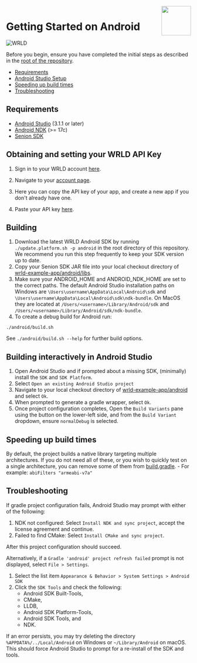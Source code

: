 <a href="http://www.wrld3d.com/">
    <img src="http://cdn2.eegeo.com/wp-content/uploads/2017/04/WRLD_Blue.png" align="right" height="80px" />
</a>

# Getting Started on Android

![WRLD](http://cdn2.eegeo.com/wp-content/uploads/2017/04/screenselection01.png)


Before you begin, ensure you have completed the initial steps as described in the [root of the repository](https://github.com/wrld3d/wrld-example-app).

* [Requirements](#requirements)
* [Android Studio Setup](#setup)
* [Speeding up build times](#speeding-up-build-times)
* [Troubleshooting](#troubleshooting)

## Requirements

* [Android Studio](https://developer.android.com/studio/archive) (3.1.1 or later)
* [Android NDK](https://developer.android.com/ndk/downloads/) (>= 17c)
* [Senion SDK](https://senion.com/)

## Obtaining and setting your WRLD API Key

1. Sign in to your WRLD account [here](https://www.wrld3d.com/).

2. Navigate to your [account page](https://accounts.wrld3d.com/users/sign_in?service=https%3A%2F%2Faccounts.wrld3d.com%2F%23apikeys).

3. Here you can copy the API key of your app, and create a new app if you don't already have one.

4. Paste your API key [here](https://github.com/wrld3d/wrld-example-app/blob/master/android/assets/ApplicationConfigs/standard_config.json#L3).

## Building

1. Download the latest WRLD Android SDK by running `./update.platform.sh -p android` in the root directory of this repository. We recommend you run this step frequently to keep your SDK version up to date.
2. Copy your Senion SDK JAR file into your local checkout directory of [wrld-example-app/android/libs](https://github.com/wrld3d/wrld-example-app/tree/master/android/libs).
3. Make sure your ANDROID_HOME and ANDROID_NDK_HOME are set to the correct paths. The default Android Studio installation paths on Windows are `\Users\username\AppData\Local\Android\sdk` and `\Users\username\AppData\Local\Android\sdk\ndk-bundle`.
On MacOS they are located at `/Users/<username>/Library/Android/sdk` and `/Users/<username>/Library/Android/sdk/ndk-bundle`.
4. To create a debug build for Android run:

  `./android/build.sh`


See `./android/build.sh --help` for further build options.

## Building interactively in Android Studio

1. Open Android Studio and if prompted about a missing SDK, (minimally) install the `SDK` and `SDK Platform`.
2. Select `Open an existing Android Studio project`
3. Navigate to your local checkout directory of [wrld-example-app/android](https://github.com/wrld3d/wrld-example-app/tree/master/android) and select `Ok`.
4. When prompted to generate a gradle wrapper, select `Ok`.
5. Once project configuration completes, Open the `Build Variants` pane using the button on the lower-left side, and from the `Build Variant` dropdown, ensure `normalDebug` is selected.

## Speeding up build times

By default, the project builds a native library targeting multiple architectures. If you do not need all of these, or you wish to quickly test on a single architecture, you can remove some of them from [build.gradle](/android/build.gradle#L63).
    -   For example: `abiFilters "armeabi-v7a"`

## Troubleshooting

If gradle project configuration fails, Android Studio may prompt with either of the following:

1. NDK not configured: Select `Install NDK and sync project`, accept the license agreement and continue.
2. Failed to find CMake: Select `Install CMake and sync project`.

After this project configuration should succeed.

Alternatively, if a `Gradle 'android' project refresh failed` prompt is not displayed, select `File > Settings`.

1. Select the list item `Appearance & Behavior > System Settings > Android SDK`
2. Click the `SDK Tools` and check the following:
    * Android SDK Built-Tools,
    * CMake,
    * LLDB,
    * Android SDK Platform-Tools,
    * Android SDK Tools, and
    * NDK.

If an error persists, you may try deleting the directory `%APPDATA%/../Local/Android` on Windows or `~/Library/Android` on macOS. This should force Android Studio to prompt for a re-install of the SDK and tools.

